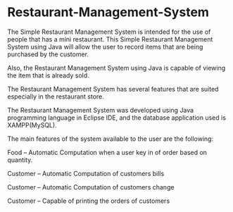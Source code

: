 # Restaurant-Management-System

The Simple Restaurant Management System is intended for the use of people that has a mini restaurant. This Simple Restaurant Management System using Java will allow the user to record items that are being purchased by the customer.

Also, the Restaurant Management System using Java is capable of viewing the item that is already sold.

The Restaurant Management System has several features that are suited especially in the restaurant store.

The Restaurant Management System was developed using Java programming language in Eclipse IDE, and the database application used is XAMPP(MySQL).

The main features of the system available to the user are the following:

Food – Automatic Computation when a user key in of order based on quantity.

Customer – Automatic Computation of customers bills

Customer – Automatic Computation of customers change

Customer – Capable of printing the orders of customers

